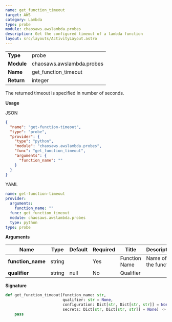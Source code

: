 ```yaml
---
name: get_function_timeout
target: AWS
category: Lambda
type: probe
module: chaosaws.awslambda.probes
description: Get the configured timeout of a lambda function
layout: src/layouts/ActivityLayout.astro
---
```


|            |                           |
| ---------- | ------------------------- |
| **Type**   | probe                     |
| **Module** | chaosaws.awslambda.probes |
| **Name**   | get_function_timeout      |
| **Return** | integer                   |

The returned timeout is specified in number of seconds.

**Usage**

JSON

```json
{
  "name": "get-function-timeout",
  "type": "probe",
  "provider": {
    "type": "python",
    "module": "chaosaws.awslambda.probes",
    "func": "get_function_timeout",
    "arguments": {
      "function_name": ""
    }
  }
}
```

YAML

```yaml
name: get-function-timeout
provider:
  arguments:
    function_name: ""
  func: get_function_timeout
  module: chaosaws.awslambda.probes
  type: python
type: probe
```

**Arguments**

| Name              | Type   | Default | Required | Title         | Description          |
| ----------------- | ------ | ------- | -------- | ------------- | -------------------- |
| **function_name** | string |         | Yes      | Function Name | Name of the function |
| **qualifier**     | string | null    | No       | Qualifier     |                      |

**Signature**

```python
def get_function_timeout(function_name: str,
                         qualifier: str = None,
                         configuration: Dict[str, Dict[str, str]] = None,
                         secrets: Dict[str, Dict[str, str]] = None) -> int:
    pass

```
